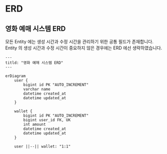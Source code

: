 # ERD

## 영화 예매 시스템 ERD

모든 Entity 에는 생성 시간과 수정 시간을 관리하기 위한 공통 필드가 존재합니다.
Entity 의 생성 시간과 수정 시간이 중요하지 않은 경우에는 ERD 에선 생략하였습니다.

```mermaid
---
titld: "영화 예매 시스템 ERD"
---

erDiagram
    user {
        bigint id PK "AUTO_INCREMENT"
        varchar name
        datetime created_at
        datetime updated_at
    }

    wallet {
        bigint id PK "AUTO_INCREMENT"
        bigint user_id FK, UK
        int amount
        datetime created_at
        datetime updated_at
    }

    user ||--|| wallet: "1:1"
```